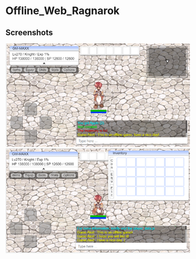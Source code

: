 # Offline_Web_Ragnarok

## Screenshots
![screen](https://github.com/jinunpanda/Offline_Web_Ragnarok/blob/main/1.png)
![screen](https://github.com/jinunpanda/Offline_Web_Ragnarok/blob/main/2.png)

